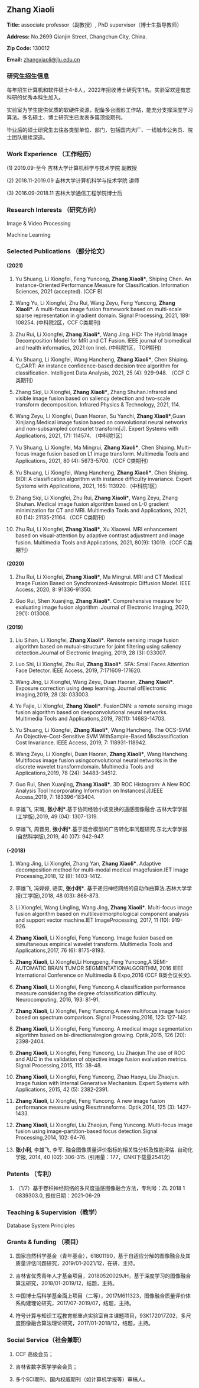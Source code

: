 ## Zhang Xiaoli

**Title:** associate professor（副教授）, PhD supervisor（博士生指导教师）

**Address:**  No.2699 Qianjin Street, Changchun City, China.  

**Zip Code:** 130012  

**Email:** zhangxiaoli@jlu.edu.cn

### 研究生招生信息
每年招生计算机和软件硕士4-8人，2022年招收博士研究生1名。实验室欢迎有志科研的优秀本科生加入。

实验室为学生提供优质的软硬件资源，配备多台图形工作站，能充分支撑深度学习算法。多名硕士、博士研究生已发表多篇顶级期刊。

毕业后的硕士研究生去往各类型单位、部门，包括国内大厂、一线城市公务员、院士团队继续深造。

### Work Experience （工作经历）
(1) 2019.09-至今 吉林大学计算机科学与技术学院 副教授

(2) 2018.11-2019.09 吉林大学计算机科学与技术学院 讲师

(3) 2016.09-2018.11 吉林大学通信工程学院博士后
### Research Interests （研究方向）
Image & Video Processing 

Machine Learning
### Selected Publications （部分论文）
#### (2021)
1. Yu Shuang, Li Xiongfei, Feng Yuncong, **Zhang Xiaoli\***, Shiping Chen. An Instance-Oriented Performance Measure for Classification. Information Sciences, 2021 (accepted). (CCF B)

2. Wang Yu, Li Xiongfei, Zhu Rui, Wang Zeyu, Feng Yuncong, **Zhang Xiaoli\***. A multi-focus image fusion framework based on multi-scale sparse representation in gradient domain. 
Signal Processing, 2021, 189: 108254. (中科院2区，CCF C类期刊)

3. Zhu Rui, Li Xiongfei, **Zhang Xiaoli\***, Wang Jing. HID: The Hybrid Image Decomposition Model for MRI and CT Fusion. IEEE journal of biomedical and health informatics, 2021 (on line). (中科院1区，TOP期刊)

4. Yu Shuang, Li Xiongfei, Wang Hancheng, **Zhang Xiaoli\***, Chen Shiping. C_CART: An instance confidence-based decision tree algorithm for classification. Intelligent Data Analysis, 2021, 25 (4): 929-948. （CCF C类期刊）

5. Zhang Siqi, Li Xiongfei, **Zhang Xiaoli\***, Zhang Shuhan.Infrared and visible image fusion based on saliency detection and two-scale transform decomposition. Infrared Physics & Technology, 2021, 114.

6. Wang Zeyu, Li Xiongfei, Duan Haoran, Su Yanchi, **Zhang Xiaoli\***,Guan Xinjiang.Medical image fusion based on convolutional neural networks and non-subsampled contourlet    transform[J]. Expert Systems with Applications, 2021, 171: 114574. （中科院1区）

7. Yu Shuang, Li Xiongfei, Ma Mingrui, **Zhang Xiaoli\***, Chen Shiping. Multi-focus image fusion based on L1 image transform. Multimedia Tools and Applications, 2021, 80 (4): 5673-5700.（CCF C类期刊）

8. Yu Shuang, Li Xiongfei, Wang Hancheng, **Zhang Xiaoli\***, Chen Shiping. BIDI: A classification algorithm with instance difficulty invariance. Expert Systems with Applications, 2021, 165: 113920.（中科院1区）

0. Zhang Siqi, Li Xiongfei, Zhu Rui, **Zhang Xiaoli\***, Wang Zeyu, Zhang Shuhan. Medical image fusion algorithm based on L-0 gradient minimization for CT and MRI. Multimedia Tools and Applications, 2021, 80 (14): 21135-21164.（CCF C类期刊）

10. Zhu Rui, Li Xiongfei, **Zhang Xiaoli\***, Xu Xiaowei. MRI enhancement based on visual-attention by adaptive contrast adjustment and image fusion. Multimedia Tools and Applications, 2021, 80(9): 13019.（CCF C类期刊）


#### (2020)

1. Zhu Rui, Li Xiongfei, **Zhang Xiaoli\***, Ma Mingrui. MRI and CT Medical Image Fusion Based on Synchronized-Anisotropic Diffusion Model. IEEE Access, 2020, 8: 91336-91350.

2. Guo Rui, Shen Xuanjing, **Zhang Xiaoli\***. Comprehensive measure for evaluating image fusion algorithm .Journal of Electronic Imaging, 2020, 29(1): 013008.

#### (2019)

1. Liu Sihan, Li Xiongfei, **Zhang Xiaoli\***. Remote sensing image fusion algorithm based on mutual-structure for joint filtering using saliency detection.Journal of Electronic Imaging, 2019, 28 (3): 033007.

2. Luo Shi, Li Xiongfei, Zhu Rui, **Zhang Xiaoli\***. SFA: Small Faces Attention Face Detector. IEEE Access, 2019, 7:171609-171620.

3. Wang Jing, Li Xiongfei, Wang Zeyu, Duan Haoran, **Zhang Xiaoli\***. Exposure correction using deep learning. Journal ofElectronic Imaging,2019, 28 (3): 033003.

4. Ye Fajie, Li Xiongfei, **Zhang Xiaoli\***. FusionCNN: a remote sensing image fusion algorithm based on deepconvolutional neural networks. Multimedia Tools and Applications,2019, 78(11): 14683-14703.

5. Yu Shuang, Li Xiongfei, **Zhang Xiaoli\***, Wang Hancheng. The OCS-SVM: An Objective-Cost-Sensitive SVM WithSample-Based Misclassification Cost Invariance. IEEE Access, 2019, 7: 118931-118942.

6. Wang Zeyu, Li Xiongfei, Duan Haoran, **Zhang Xiaoli\***, Wang Hancheng. Multifocus image fusion usingconvolutional neural networks in the discrete wavelet transformdomain. Multimedia Tools and Applications,2019, 78 (24): 34483-34512.

7. Guo Rui, Shen Xuanjing, **Zhang Xiaoli\***. 3D ROC Histogram: A New ROC Analysis Tool Incorporating Information on Instances[J].IEEE Access,2019, 7: 183396-183404.

8. 李雄飞, 宋璐, **张小利\***.基于协同经验小波变换的遥感图像融合.吉林大学学报(工学版),2019, 49 (04): 1307-1319.

9. 李雄飞, 周晋男, **张小利\***.基于混合模型的广告转化率问题研究.东北大学学报(自然科学版),2019, 40 (07): 942-947.


#### (-2018)


1. Wang Jing, Li Xiongfei, Zhang Yan, **Zhang Xiaoli\***. Adaptive decomposition method for multi-modal medical imagefusion.IET Image Processing,2018, 12 (8): 1403-1412.

2. 李雄飞, 冯婷婷, 骆实, **张小利\***. 基于递归神经网络的自动作曲算法.吉林大学学报(工学版),2018, 48 (03): 866-873.

3. Li Xiongfei, Wang Lingling, Wang Jing, **Zhang Xiaoli\***. Multi-focus image fusion algorithm based on multilevelmorphological component analysis and support vector machine.IET ImageProcessing, 2017, 11 (10): 919-926.

4. **Zhang Xiaoli**, Li Xiongfei, Feng Yuncong. Image fusion based on simultaneous empirical wavelet transform. Multimedia Tools and Applications,2017, 76 (6): 8175-8193.

5. **Zhang Xiaoli**, Li Xiongfei,Li Hongpeng, Feng Yuncong,A SEMI-AUTOMATIC BRAIN TUMOR SEGMENTATIONALGORITHM, 2016 IEEE International Conference on Multimedia & Expo,2016 (CCF B类会议长文).

6. **Zhang Xiaoli**, Li Xiongfei, Feng Yuncong.A classification performance measure considering the degree ofclassification difficulty. Neurocomputing, 2016, 193: 81-91.

7. **Zhang Xiaoli**, Li Xiongfei, Feng Yuncong.A new multifocus image fusion based on spectrum comparison. Signal Processing,2016, 123: 127-142.

8. **Zhang Xiaoli**, Li Xiongfei, Feng Yuncong. A medical image segmentation algorithm based on bi-directionalregion growing. Optik,2015, 126 (20): 2398-2404.

9. **Zhang Xiaoli**, Li Xiongfei, Feng Yuncong, Liu Zhaojun.The use of ROC and AUC in the validation of objective image fusion evaluation metrics. Signal Processing,2015, 115: 38-48.

10. **Zhang Xiaoli**, Li Xiongfei, Feng Yuncong, Zhao Haoyu, Liu Zhaojun. Image fusion with Internal Generative Mechanism. Expert Systems with Applications, 2015, 42 (5): 2382-2391.

11. **Zhang Xiaoli**, Li Xiongfei, Feng Yuncong. A new image fusion performance measure using Riesztransforms. Optik,2014, 125 (3): 1427-1433.

12. **Zhang Xiaoli**, Li Xiongfei, Liu Zhaojun, Feng Yuncong. Multi-focus image fusion using image-partition-based focus detection.Signal Processing,2014, 102: 64-76.

13. **张小利**, 李雄飞, 李军. 融合图像质量评价指标的相关性分析及性能评估. 自动化学报, 2014, 40 (02): 306-315. (引用量：177，CNKI下载量2541次)

### Patents （专利）
1. （1/7）基于卷积神经网络的多尺度遥感图像融合方法，专利号：ZL 2018 1 0839303.0, 授权日期：2021-06-29

### Teaching & Supervision（教学）
Database System Principles

### Grants & funding （项目）
1. 国家自然科学基金（青年基金），61801190，基于自适应分解的图像融合及其质量评估问题研究，2019/01-2021/12，在研，主持。

2. 吉林省优秀青年人才基金项目，20180520029JH，基于深度学习的图像融合算法研究，2018/01-2019/12，结题，主持。

3. 中国博士后科学基金面上项目（二等），2017M611323，图像融合质量评价体系构建理论研究，2017/07-2019/07，结题，主持。

4. 符号计算与知识工程教育部重点实验室自主课题项目，93K172017Z02，多尺度图像融合算法理论研究，2017/01-2018/12，结题，主持。


### Social Service（社会兼职）
1. CCF 高级会员；

2. 吉林省数字医学学会会员；

3. 多个SCI期刊、国内权威期刊（如计算机学报等）审稿人。
